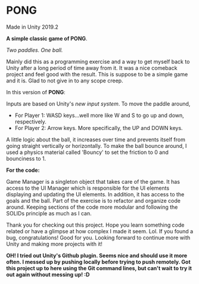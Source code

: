 # PONG
Made in Unity 2019.2

**A simple classic game of PONG**. 

*Two paddles. One ball.*

Mainly did this as a programming exercise and a way to get myself back to Unity after a long period of time away from it. It was a nice comeback project and feel good with the result. This is suppose to be a simple game and it is. Glad to not give in to any scope creep. 

In this version of **PONG**:

Inputs are based on Unity's *new input system*.
To move the paddle around, 
 * For Player 1: WASD keys...well more like W and S to go up and down, respectively.
 * For Player 2: Arrow keys. More specifically, the UP and DOWN keys. 

A little logic about the ball, it increases over time and prevents itself from going straight vertically or horizontally. To make the ball bounce around, I used a physics material called 'Bouncy' to set the friction to 0 and bounciness to 1. 

**For the code:** 

Game Manager is a singleton object that takes care of the game. It has access to the UI Manager which is responsible for the UI elements displaying and updating the UI elements. In addition, it has access to the goals and the ball. Part of the exercise is to refactor and organize code around. Keeping sections of the code more modular and following the SOLIDs principle as much as I can. 

Thank you for checking out this project. Hope you learn something code related or have a glimpse at how complex I made it seem. Lol. If you found a bug, congratulations! Good for you. Looking forward to continue more with Unity and making more projects with it! 

**OH! I tried out Unity's Github plugin. Seems nice and should use it more often. I messed up by pushing locally before trying to push remotely. Got this project up to here using the Git command lines, but can't wait to try it out again without messing up! :D**
